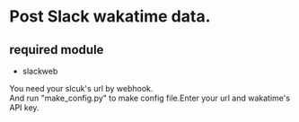 # Post Slack wakatime data.

## required module
- slackweb

You need your slcuk's url by webhook.  
And run "make_config.py" to make config file.Enter your url and wakatime's API key.
